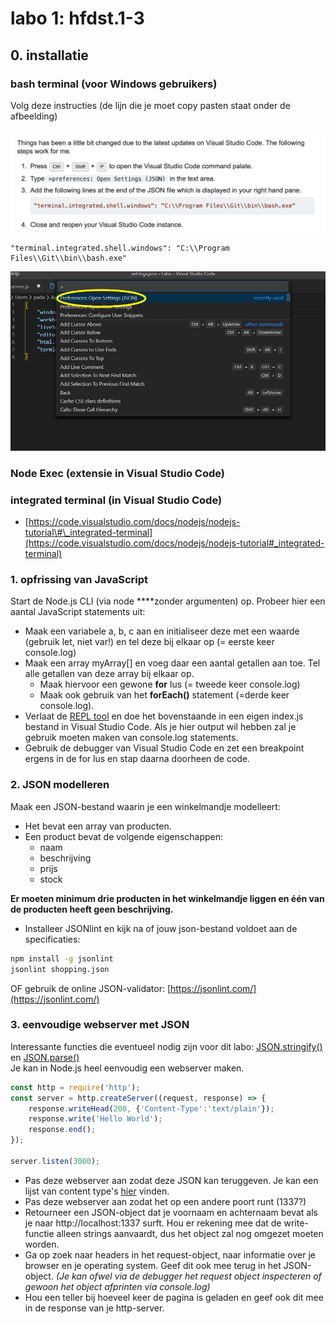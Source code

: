 # labo 1: hfdst.1-3

## 0. installatie

### bash terminal \(voor Windows gebruikers\)

Volg deze instructies \(de lijn die je moet copy pasten staat onder de afbeelding\)

![](../.gitbook/assets/image.png)

```text
"terminal.integrated.shell.windows": "C:\\Program Files\\Git\\bin\\bash.exe"
```

![](../.gitbook/assets/image%20%281%29.png)

### Node Exec \(extensie in Visual Studio Code\)

### integrated terminal \(in Visual Studio Code\)

* [https://code.visualstudio.com/docs/nodejs/nodejs-tutorial\#\_integrated-terminal](https://code.visualstudio.com/docs/nodejs/nodejs-tutorial#_integrated-terminal)



### 1. opfrissing van JavaScript

Start de Node.js CLI \(via node ****zonder argumenten\) op. Probeer hier een aantal JavaScript statements uit:

* Maak een variabele a, b, c aan en initialiseer deze met een waarde \(gebruik let, niet var!\) en tel deze bij elkaar op \(= eerste keer console.log\)
* Maak een array myArray\[\] en voeg daar een aantal getallen aan toe. Tel alle getallen van deze array bij elkaar op.
  * Maak hiervoor een gewone **for** lus \(= tweede keer console.log\)
  * Maak ook gebruik van het **forEach\(\)** statement \(=derde keer console.log\).
* Verlaat de [REPL tool](https://www.tutorialspoint.com/nodejs/nodejs_repl_terminal.htm) en doe het bovenstaande in een eigen index.js bestand in Visual Studio Code. Als je hier output wil hebben zal je gebruik moeten maken van console.log statements.
* Gebruik de debugger van Visual Studio Code en zet een breakpoint ergens in de for lus en stap daarna doorheen de code. 

### **2. JSON modelleren**

Maak een JSON-bestand waarin je een winkelmandje modelleert:

* Het bevat een array van producten.
* Een product bevat de volgende eigenschappen:
  * naam
  * beschrijving
  * prijs
  * stock

**Er moeten minimum drie producten in het winkelmandje liggen en één van de producten heeft geen beschrijving.**

* Installeer JSONlint en kijk na of jouw json-bestand voldoet aan de specificaties:

```bash
npm install -g jsonlint
jsonlint shopping.json
```

OF gebruik de online JSON-validator: [https://jsonlint.com/](https://jsonlint.com/)

### 3. eenvoudige webserver met JSON

Interessante functies die eventueel nodig zijn voor dit labo: [JSON.stringify\(\)](https://www.w3schools.com/js/js_json_stringify.asp) en [JSON.parse\(\)](https://developer.mozilla.org/en-US/docs/Web/JavaScript/Reference/Global_Objects/JSON/parse)  
Je kan in Node.js heel eenvoudig een webserver maken. 

```javascript
const http = require('http');
const server = http.createServer((request, response) => {
    response.writeHead(200, {'Content-Type':'text/plain'});
    response.write('Hello World');
    response.end();
});

server.listen(3000);
```

* Pas deze webserver aan zodat deze JSON kan teruggeven. Je kan een lijst van content type's [hier](https://developer.mozilla.org/en-US/docs/Web/HTTP/Basics_of_HTTP/MIME_types/Complete_list_of_MIME_types) vinden.
* Pas deze webserver aan zodat het op een andere poort runt \(1337?\)
* Retourneer een JSON-object dat je voornaam en achternaam bevat als je naar http://localhost:1337 surft. Hou er rekening mee dat de write-functie alleen strings aanvaardt, dus het object zal nog omgezet moeten worden.
* Ga op zoek naar headers in het request-object, naar informatie over je browser en je operating system. Geef dit ook mee terug in het JSON-object. _\(Je kan ofwel via de debugger het request object inspecteren of gewoon het object afprinten via console.log\)_
* Hou een teller bij hoeveel keer de pagina is geladen en geef ook dit mee in de response van je http-server.



